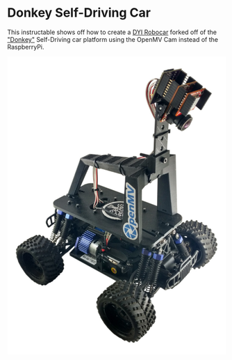 # Donkey Self-Driving Car

This instructable shows off how to create a [DYI Robocar](http://diyrobocars.com/) forked off of the ["Donkey"](http://www.donkeycar.com/) Self-Driving car platform using the OpenMV Cam instead of the RaspberryPi.

![OpenMV Cam powered Donkey Car](images/donkey-car-web.jpg "OpenMV Cam powered Donkey Car")
